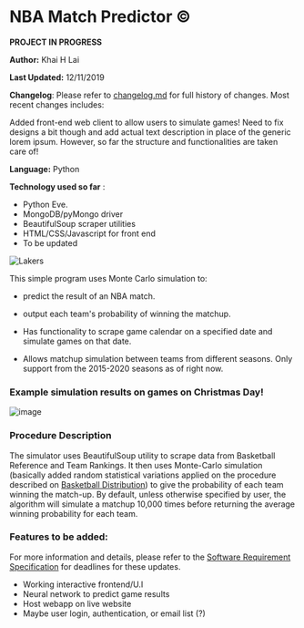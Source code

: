 # NBA Match Predictor &copy; 
**PROJECT IN PROGRESS** 

**Author:** Khai H Lai

**Last Updated:** 12/11/2019

**Changelog**: Please refer to [changelog.md](https://github.com/treelover28/NBA-match-predictor/blob/master/changelog.md) for full history of changes. Most recent changes includes:
 
Added front-end web client to allow users to simulate games! Need to fix designs a bit though and add actual text description in place of the generic lorem ipsum. However, so far the structure and functionalities are taken care of!  

**Language:** Python

**Technology used so far** :
* Python Eve.
* MongoDB/pyMongo driver
* BeautifulSoup scraper utilities
* HTML/CSS/Javascript for front end
* To be updated

![Lakers](https://cdn.vox-cdn.com/thumbor/bSTk8WcbM2GtJttReLLsHnudFqg=/0x0:4962x3308/1200x800/filters:focal(1577x516:2369x1308)/cdn.vox-cdn.com/uploads/chorus_image/image/65753143/1189031820.jpg.0.jpg)

This simple program uses Monte Carlo simulation to:
  * predict the result of an NBA match.
  * output each team's probability of winning the matchup.

* Has functionality to scrape game calendar on a specified date and simulate games on that date.
* Allows matchup simulation between teams from different seasons. Only support from the 2015-2020 seasons as of right now.

 
### Example simulation results on games on Christmas Day! 
![image](https://user-images.githubusercontent.com/50902696/69781254-c5258f00-116a-11ea-8a75-5226030a4498.png)

### Procedure Description
The simulator uses BeautifulSoup utility to scrape data from Basketball Reference and Team Rankings. It then uses Monte-Carlo simulation (basically added random statistical variations applied on the procedure described on [Basketball Distribution](http://thebasketballdistribution.blogspot.com/2009/01/how-to-predict-final-score.html)) to give the probability of each team winning the match-up. By default, unless otherwise specified by user, the algorithm will simulate a matchup 10,000 times before returning the average winning probability for each team.

### Features to be added:
For more information and details, please refer to the [Software Requirement Specification](https://github.com/treelover28/NBA-match-predictor/blob/master/Software%20Requirement%20Specification.md) for deadlines for these updates.

* Working interactive frontend/U.I
* Neural network to predict game results
* Host webapp on live website 
* Maybe user login, authentication, or email list (?)


